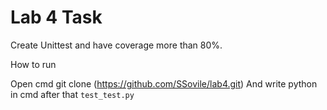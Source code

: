 # Lab 4 Task

Create Unittest and have coverage more than 80%.

How to run

Open cmd git clone (https://github.com/SSovile/lab4.git) And write python in cmd after that `test_test.py`

